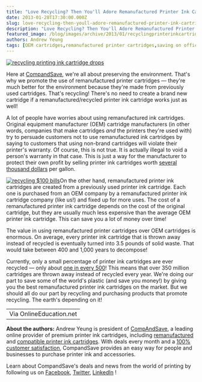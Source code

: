 ```yaml
---
title: "Love Recycling? Then You'll Adore Remanufactured Printer Ink Cartridges!"
date: 2013-01-28T17:30:00.000Z
slug: love-recycling-then-youll-adore-remanufactured-printer-ink-cartridges
description: "Love Recycling? Then You'll Adore Remanufactured Printer Ink Cartridges!"
featured_image: /blog/images/archive/2013/01/recyclingprinterinkcartridgepreview_COLOURBOX2363100.jpeg
authors: Andrew Yeung
tags: [OEM cartridges,remanufactured printer cartridges,saving on office supplies,recycling,original equipment manufactured cartridges,recycling cartridges]
---
```


[![recycling printing ink cartridge drops](/blog/images/recycling-printer-ink-cartridge.jpeg "recycling printing ink cartridge drops")](/blog/images/recycling-printer-ink-cartridge.jpeg)

Here at [CompandSave](https://www.compandsave.com/), we're all about preserving the environment. That's why we promote the use of remanufactured printer cartridges — they're much better for the environment because they're made from previously used cartridges. That's recycling! There's no need to create a brand new cartridge if a remanufactured/recycled printer ink cartridge works just as well!

A lot of people have worries about using remanufactured ink cartridges. Original equipment manufacturer (OEM) cartridge manufacturers (in other words, companies that make cartridges _and_ the printers they're used with) try to persuade customers not to use remanufactured ink cartridges by saying to customers that using non-brand cartridges will violate their printer's warranty. Of course, this is not true. It is actually illegal to void a person's warranty in that case. This is just a way for the manufacturer to protect their own profit by selling printer ink cartridges worth [several thousand dollars](https://blog.compandsave.com/2012/10/cost-of-printer-ink-more-than-cost-of.html) per gallon.

[![recycling $100 bills](/blog/images/money-hundreds-recycling.jpeg "recycling $100 bills")](/blog/images/money-hundreds-recycling.jpeg)On the other hand, remanufactured printer ink cartridges are created from a previously used printer ink cartridge. Each one is purchased from an OEM company by a remanufactured printer ink cartridge company (like us!) and fixed up for more uses. The cost of a remanufactured printer ink cartridge depends on the cost of the original cartridge, but they are usually much less expensive than the average OEM printer ink cartridge. This can save you a lot of money over time!

The value in using remanufactured printer cartridges over OEM cartridges is enormous. On average, every printer ink cartridge that is thrown away instead of recycled is eventually turned into 3.5 pounds of solid waste. That would take between 400 and 1,000 years to decompose!

Currently, only a small percentage of printer ink cartridges are ever recycled — only about [one in every 500](https://printerinkcartridges.printcountry.com/printcountry-articles/inkjet-recycling-and-buyback-recycled-empty-cartridges-related-articles/how-many-ink-cartridges-are-recycled-how-many-go-to-the-landfill)! This means that over 350 million cartridges are thrown away instead of recycled every year. We're doing our part to save some of the world's plastic (and save you money!) by giving you the best remanufactured printer ink cartridges on the market. But we should all do our part by recycling and purchasing products that promote recycling. The earth's depending on it!

|                         |
| ----------------------- |
| Via OnlineEducation.net |

  
**About the authors:** Andrew Yeung is president of [CompAndSave](https://www.compandsave.com/), a leading online provider of premium printer ink cartridges, including [remanufactured](https://www.compandsave.com/help) and [compatible printer ink cartridges](https://www.compandsave.com/help). With deals every month and a [100% customer satisfaction](https://www.compandsave.com/help), CompandSave provides an easy way for people and businesses to purchase printer ink and accessories.

Learn about CompandSave's deals and news from the world of printing by following us on [Facebook](https://www.facebook.com/compandsave.ink), [Twitter](https://twitter.com/compandsave), [LinkedIn](https://www.linkedin.com) !
